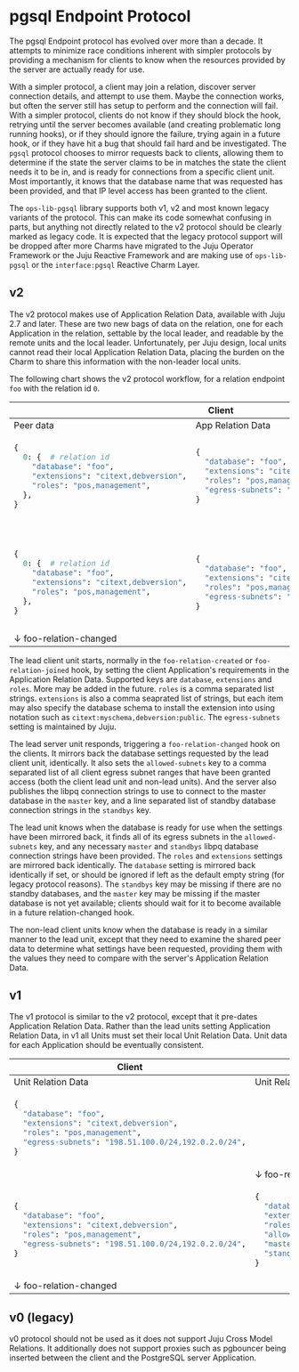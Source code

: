 pgsql Endpoint Protocol
=======================

The pgsql Endpoint protocol has evolved over more than a decade. It attempts to minimize
race conditions inherent with simpler protocols by providing a mechanism for clients to
know when the resources provided by the server are actually ready for use.

With a simpler protocol, a client may join a relation, discover server connection details,
and attempt to use them. Maybe the connection works, but often the server still has setup
to perform and the connection will fail. With a simpler protocol, clients do not know if
they should block the hook, retrying until the server becomes available (and creating
problematic long running hooks), or if they should ignore the failure, trying again in a
future hook, or if they have hit a bug that should fail hard and be investigated. The
`pgsql` protocol chooses to mirror requests back to clients, allowing them to determine
if the state the server claims to be in matches the state the client needs it to be in,
and is ready for connections from a specific client unit. Most importantly, it knows that
the database name that was requested has been provided, and that IP level access has been
granted to the client.

The `ops-lib-pgsql` library supports both v1, v2 and most known legacy variants of the
protocol. This can make its code somewhat confusing in parts, but anything not directly
related to the v2 protocol should be clearly marked as legacy code. It is expected that
the legacy protocol support will be dropped after more Charms have migrated to the
Juju Operator Framework or the Juju Reactive Framework and are making use of `ops-lib-pgsql`
or the `interface:pgsql` Reactive Charm Layer.


v2
--

The v2 protocol makes use of Application Relation Data, available with Juju 2.7 and later.
These are two new bags of data on the relation, one for each Application in the relation,
settable by the local leader, and readable by the remote units and the local leader.
Unfortunately, per Juju design, local units cannot read their local Application Relation Data,
placing the burden on the Charm to share this information with the non-leader local units.

The following chart shows the v2 protocol workflow, for a relation endpoint `foo` with the relation id `0`.

<table><thead><tr><th colspan=2>Client</th><th>Server</th></tr></thead>
<tbody>
<tr>
<td>Peer data</td><td>App Relation Data</td><td>App Relation Data</td>
</tr>
<tr>
<td><!-- Peer data -->

```python
{
  0: {  # relation id
    "database": "foo",
    "extensions": "citext,debversion",
    "roles": "pos,management",
  },
}
```

</td>
<td><!-- Client Application Relation data -->

```python
{
  "database": "foo",
  "extensions": "citext,debversion",
  "roles": "pos,management",
  "egress-subnets": "198.51.100.0/24,192.0.2.0/24",
}
```

</td>
<td><!-- Server Application Relation data -->
</td>
</tr>
<tr><td colspan=2></td><td>&downarrow; foo-relation-changed</td></tr>
<td><!-- Peer data -->

```python
{
  0: {  # relation id
    "database": "foo",
    "extensions": "citext,debversion",
    "roles": "pos,management",
  },
}
```

</td>
<td><!-- Client Application Relation data -->

```python
{
  "database": "foo",
  "extensions": "citext,debversion",
  "roles": "pos,management",
  "egress-subnets": "198.51.100.0/24,192.0.2.0/24",
}
```

</td>
<td><!-- Server Application Relation data -->

```python
{
  "database": "foo",
  "extensions": "citext,debversion",
  "roles": "pos,management",
  "allowed-subnets": "192.0.2.0/24,203.0.113.0/24,198.51.100.0/24,192.0.2.0/24",
  "master": "dbname=foo user=username host=prod1 connect_timeout=3",
  "standbys": "dbname=foo user=username host=prod2\ndbname=foo user=username host=prod3",
}
```

</td>
</tr>
<tr><td colspan=2>&downarrow; foo-relation-changed</td><td></td></tr>
</tbody>
</table>

The lead client unit starts, normally in the `foo-relation-created` or `foo-relation-joined` hook,
by setting the client Application's requirements in the Application Relation Data. Supported keys
are `database`, `extensions` and `roles`. More may be added in the future. `roles`
is a comma separated list strings. `extensions` is also a comma seaprated list of strings, but each
item may also specify the database schema to install the extension into using notation such as
`citext:myschema,debversion:public`. The `egress-subnets` setting is maintained by Juju.

The lead server unit responds, triggering a `foo-relation-changed` hook on the clients. It mirrors
back the database settings requested by the lead client unit, identically. It also sets the
`allowed-subnets` key to a comma separated list of all client egress subnet ranges that have been
granted access (both the client lead unit and non-lead units). And the server also publishes the
libpq connection strings to use to connect to the master database in the `master` key, and a
line separated list of standby database connection strings in the `standbys` key.

The lead unit knows when the database is ready for use when the settings have been mirrored back,
it finds all of its egress subnets in the `allowed-subnets` key, and any necessary `master` and
`standbys` libpq database connection strings have been provided. The `roles` and `extensions`
settings are mirrored back identically. The `database` setting is mirrored back identically if
set, or should be ignored if left as the default empty string (for legacy protocol reasons). The
`standbys` key may be missing if there are no standby databases, and the `master` key may be
missing if the master database is not yet available; clients should wait for it to become
available in a future relation-changed hook.

The non-lead client units know when the database is ready in a similar manner to the lead unit,
except that they need to examine the shared peer data to determine what settings have been
requested, providing them with the values they need to compare with the server's Application
Relation Data.


v1
--

The v1 protocol is similar to the v2 protocol, except that it pre-dates Application Relation Data.
Rather than the lead units setting Application Relation Data, in v1 all Units must set their
local Unit Relation Data. Unit data for each Application should be eventually consistent.

<table><thead><tr><th>Client</th><th>Server</th></tr></thead>
<tbody>
<tr>
<td>Unit Relation Data</td><td>Unit Relation Data</td>
</tr>
<tr>
<td><!-- Client Unit Relation data -->

```python
{
  "database": "foo",
  "extensions": "citext,debversion",
  "roles": "pos,management",
  "egress-subnets": "198.51.100.0/24,192.0.2.0/24",
}
```

</td>
<td><!-- Server Unit Relation data -->
</td>
</tr>
<tr><td></td><td>&downarrow; foo-relation-changed</td></tr>
<tr>
<td><!-- Client Unit Relation data -->

```python
{
  "database": "foo",
  "extensions": "citext,debversion",
  "roles": "pos,management",
  "egress-subnets": "198.51.100.0/24,192.0.2.0/24",
}
```

</td>
<td><!-- Server Unit Relation data -->

```python
{
  "database": "foo",
  "extensions": "citext,debversion",
  "roles": "pos,management",
  "allowed-subnets": "192.0.2.0/24,203.0.113.0/24,198.51.100.0/24,192.0.2.0/24",
  "master": "dbname=foo user=username host=prod1 connect_timeout=3",
  "standbys": "dbname=foo user=username host=prod2\ndbname=foo user=username host=prod3",
}
```

</td>
</tr>
<tr><td>&downarrow; foo-relation-changed</td><td></td></tr>
</tbody>
</table>

v0 (legacy)
------------

v0 protocol should not be used as it does not support Juju Cross Model Relations.
It additionally does not support proxies such as pgbouncer being inserted between
the client and the PostgreSQL server Application.

